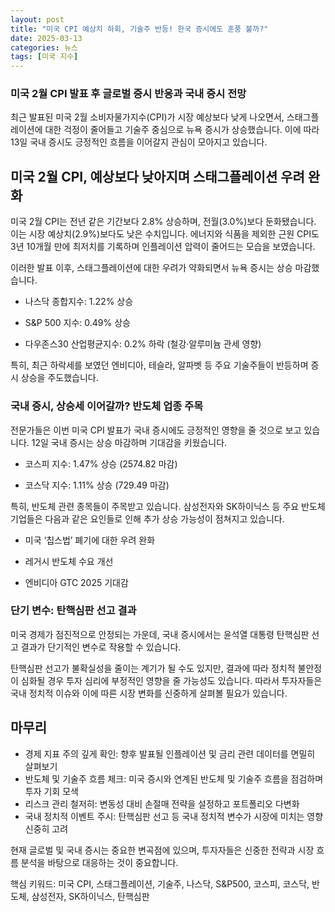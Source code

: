 ```yaml
---
layout: post
title: "미국 CPI 예상치 하회, 기술주 반등! 한국 증시에도 훈풍 불까?"
date: 2025-03-13
categories: 뉴스
tags: [미국 지수]
---
```


### 미국 2월 CPI 발표 후 글로벌 증시 반응과 국내 증시 전망

최근 발표된 미국 2월 소비자물가지수(CPI)가 시장 예상보다 낮게 나오면서, 스태그플레이션에 대한 걱정이 줄어들고 기술주 중심으로 뉴욕 증시가 상승했습니다. 이에 따라 13일 국내 증시도 긍정적인 흐름을 이어갈지 관심이 모아지고 있습니다.

## 미국 2월 CPI, 예상보다 낮아지며 스태그플레이션 우려 완화

미국 2월 CPI는 전년 같은 기간보다 2.8% 상승하며, 전월(3.0%)보다 둔화됐습니다. 이는 시장 예상치(2.9%)보다도 낮은 수치입니다. 에너지와 식품을 제외한 근원 CPI도 3년 10개월 만에 최저치를 기록하며 인플레이션 압력이 줄어드는 모습을 보였습니다.

이러한 발표 이후, 스태그플레이션에 대한 우려가 약화되면서 뉴욕 증시는 상승 마감했습니다.

- 나스닥 종합지수: 1.22% 상승

- S&P 500 지수: 0.49% 상승

- 다우존스30 산업평균지수: 0.2% 하락 (철강·알루미늄 관세 영향)

특히, 최근 하락세를 보였던 엔비디아, 테슬라, 알파벳 등 주요 기술주들이 반등하며 증시 상승을 주도했습니다.

### 국내 증시, 상승세 이어갈까? 반도체 업종 주목

전문가들은 이번 미국 CPI 발표가 국내 증시에도 긍정적인 영향을 줄 것으로 보고 있습니다. 12일 국내 증시는 상승 마감하며 기대감을 키웠습니다.

- 코스피 지수: 1.47% 상승 (2574.82 마감)

- 코스닥 지수: 1.11% 상승 (729.49 마감)

특히, 반도체 관련 종목들이 주목받고 있습니다. 삼성전자와 SK하이닉스 등 주요 반도체 기업들은 다음과 같은 요인들로 인해 추가 상승 가능성이 점쳐지고 있습니다.

- 미국 ‘칩스법’ 폐기에 대한 우려 완화

- 레거시 반도체 수요 개선

- 엔비디아 GTC 2025 기대감

### 단기 변수: 탄핵심판 선고 결과

미국 경제가 점진적으로 안정되는 가운데, 국내 증시에서는 윤석열 대통령 탄핵심판 선고 결과가 단기적인 변수로 작용할 수 있습니다.

탄핵심판 선고가 불확실성을 줄이는 계기가 될 수도 있지만, 결과에 따라 정치적 불안정이 심화될 경우 투자 심리에 부정적인 영향을 줄 가능성도 있습니다. 따라서 투자자들은 국내 정치적 이슈와 이에 따른 시장 변화를 신중하게 살펴볼 필요가 있습니다.

## 마무리

- 경제 지표 주의 깊게 확인: 향후 발표될 인플레이션 및 금리 관련 데이터를 면밀히 살펴보기
- 반도체 및 기술주 흐름 체크: 미국 증시와 연계된 반도체 및 기술주 흐름을 점검하며 투자 기회 모색
- 리스크 관리 철저히: 변동성 대비 손절매 전략을 설정하고 포트폴리오 다변화
- 국내 정치적 이벤트 주시: 탄핵심판 선고 등 국내 정치적 변수가 시장에 미치는 영향 신중히 고려

현재 글로벌 및 국내 증시는 중요한 변곡점에 있으며, 투자자들은 신중한 전략과 시장 흐름 분석을 바탕으로 대응하는 것이 중요합니다.

핵심 키워드: 미국 CPI, 스태그플레이션, 기술주, 나스닥, S&P500, 코스피, 코스닥, 반도체, 삼성전자, SK하이닉스, 탄핵심판

